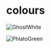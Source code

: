 # colours
![GhostWhite](https://img.shields.io/badge/Ghost%20White-%23333?style=for-the-badge&label=%23f8f8ff&labelColor=%23f8f8ff)

![PhlatoGreen](https://img.shields.io/badge/Phlato%20Green-%23333?style=for-the-badge&label=%23123524&labelColor=%23123524)
